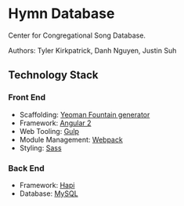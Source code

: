 # Hymn Database
Center for Congregational Song Database. 

Authors: Tyler Kirkpatrick, Danh Nguyen, Justin Suh

## Technology Stack 
### Front End 
* Scaffolding: [Yeoman Fountain generator](http://fountainjs.io/)
* Framework: [Angular 2](https://angular.io/)
* Web Tooling: [Gulp](http://gulpjs.com/)
* Module Management: [Webpack](https://webpack.github.io/) 
* Styling: [Sass](http://sass-lang.com/)

### Back End
* Framework: [Hapi](http://hapijs.com/)
* Database: [MySQL]()
